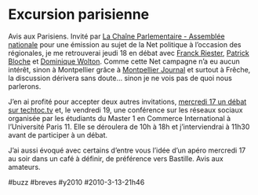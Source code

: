 # Excursion parisienne

Avis aux Parisiens. Invité par [La Chaîne Parlementaire - Assemblée nationale](http://www.lcpan.fr/) pour une émission au sujet de la Net politique à l’occasion des régionales, je me retrouverai jeudi 18 en débat avec [Franck Riester](http://www.franckriester.fr/site/), [Patrick Bloche](http://www.patrickbloche.org/) et [Dominique Wolton](http://www.wolton.cnrs.fr/). Comme cette Net campagne n’a eu aucun intérêt, sinon à Montpellier grâce à [Montpellier Journal](http://www.montpellier-journal.fr/) et surtout à Frêche, la discussion dérivera sans doute… sinon je ne vois pas de quoi nous parlerons.

J’en ai profité pour accepter deux autres invitations, [mercredi 17 un débat sur techtoc.tv](http://techtoc.tv/event/490/internet-usage/e-reputation/quel-est-le-moteur-du-web--la-technologie--l-humain-ou-le-business--1-2 ) et, le vendredi 19, une conférence sur les réseaux sociaux organisée par les étudiants du Master 1 en Commerce International à l’Université Paris 11. Elle se déroulera de 10h à 18h et j’interviendrai à 11h30 avant de participer à un débat.

J’ai aussi évoqué avec certains d’entre vous l’idée d’un apéro mercredi 17 au soir dans un café à définir, de préférence vers Bastille. Avis aux amateurs.

#buzz #breves #y2010 #2010-3-13-21h46
